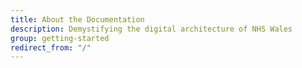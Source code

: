 ```yaml
---
title: About the Documentation
description: Demystifying the digital architecture of NHS Wales 
group: getting-started
redirect_from: "/"
---
```


